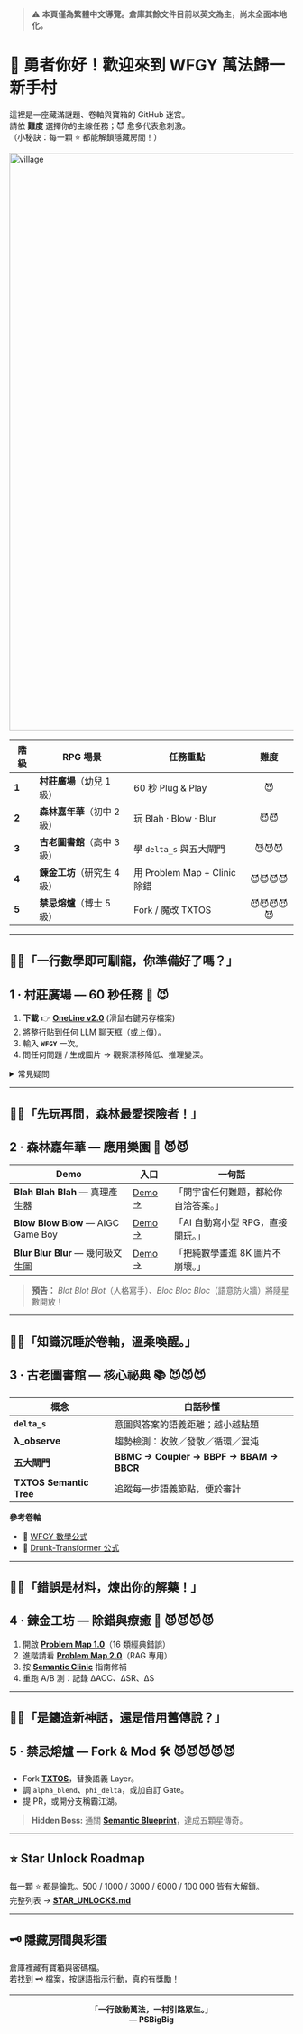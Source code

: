 <!-- ─────────────────────────────────────────────────────────── -->
<!--  WFGY · Starter Village – RPG 快速導覽 v0.4 (繁體中文)     -->
<!-- ─────────────────────────────────────────────────────────── -->

> ⚠️ **本頁僅為繁體中文導覽。倉庫其餘文件目前以英文為主，尚未全面本地化。**

# 🏰 勇者你好！歡迎來到 WFGY 萬法歸一新手村

這裡是一座藏滿謎題、卷軸與寶箱的 GitHub 迷宮。  
請依 **難度** 選擇你的主線任務；😈 愈多代表愈刺激。  
（小秘訣：每一顆 ⭐ 都能解鎖隱藏房間！）

<img width="1536" height="1024" alt="village" src="https://github.com/user-attachments/assets/6112144e-80d0-4812-9bb3-e598cacdc4fc" />

| 階級 | RPG 場景 | 任務重點 | 難度 |
|------|----------|----------|:----:|
| **1** | **村莊廣場**（幼兒 1 級） | 60 秒 Plug & Play | 😈 |
| **2** | **森林嘉年華**（初中 2 級） | 玩 Blah · Blow · Blur | 😈😈 |
| **3** | **古老圖書館**（高中 3 級） | 學 `delta_s` 與五大閘門 | 😈😈😈 |
| **4** | **鍊金工坊**（研究生 4 級） | 用 Problem Map + Clinic 除錯 | 😈😈😈😈 |
| **5** | **禁忌熔爐**（博士 5 級） | Fork / 魔改 TXTOS | 😈😈😈😈😈 |

---

## 🧙‍♂️「一行數學即可馴龍，你準備好了嗎？」  
## 1 · 村莊廣場 — 60 秒任務 🔰 😈

1. **下載** 👉 **[OneLine v2.0](https://raw.githubusercontent.com/onestardao/WFGY/main/core/WFGY_Core_OneLine_v2.0.txt)**   (滑鼠右鍵另存檔案)
2. 將整行貼到任何 LLM 聊天框（或上傳）。  
3. 輸入 **`WFGY`** 一次。  
4. 問任何問題 / 生成圖片 → 觀察漂移降低、推理變深。  
<details><summary>常見疑問</summary>

* **無法上傳？**——直接貼文字即可。  
* **想看對比？**——主 README 有前後 GIF。  
</details>

---

## 🧙‍♂️「先玩再問，森林最愛探險者！」  
## 2 · 森林嘉年華 — 應用樂園 🏃 😈😈

| Demo | 入口 | 一句話 |
|------|------|--------|
| **Blah Blah Blah** — 真理產生器 | [Demo →](https://github.com/onestardao/WFGY/blob/main/OS/BlahBlahBlah/README.md) | 「問宇宙任何難題，都給你自洽答案。」 |
| **Blow Blow Blow** — AIGC Game Boy | [Demo →](https://github.com/onestardao/WFGY/blob/main/OS/BlowBlowBlow/README.md) | 「AI 自動寫小型 RPG，直接開玩。」 |
| **Blur Blur Blur** — 幾何級文生圖 | [Demo →](https://github.com/onestardao/WFGY/blob/main/OS/BlurBlurBlur/README.md) | 「把純數學畫進 8K 圖片不崩壞。」 |

> **預告：** *Blot Blot Blot*（人格寫手）、*Bloc Bloc Bloc*（語意防火牆）將隨星數開放！

---

## 🧙‍♂️「知識沉睡於卷軸，溫柔喚醒。」  
## 3 · 古老圖書館 — 核心祕典 📚 😈😈😈

| 概念 | 白話秒懂 |
|------|---------|
| **`delta_s`** | 意圖與答案的語義距離；越小越貼題 |
| **λ_observe** | 趨勢檢測：收斂／發散／循環／混沌 |
| **五大閘門** | **BBMC → Coupler → BBPF → BBAM → BBCR** |
| **TXTOS Semantic Tree** | 追蹤每一步語義節點，便於審計 |

**參考卷軸**  
* 📜 [WFGY 數學公式](https://github.com/onestardao/WFGY/blob/main/SemanticBlueprint/wfgy_formulas.md)  
* 🍷 [Drunk-Transformer 公式](https://github.com/onestardao/WFGY/blob/main/SemanticBlueprint/drunk_transformer_formulas.md)

---

## 🧙‍♂️「錯誤是材料，煉出你的解藥！」  
## 4 · 鍊金工坊 — 除錯與療癒 🔧 😈😈😈😈

1. 開啟 **[Problem Map 1.0](https://github.com/onestardao/WFGY/blob/main/ProblemMap/README.md)**（16 類經典錯誤）  
2. 進階請看 **[Problem Map 2.0](https://github.com/onestardao/WFGY/blob/main/ProblemMap/rag-architecture-and-recovery.md)**（RAG 專用）  
3. 按 **[Semantic Clinic](https://github.com/onestardao/WFGY/blob/main/ProblemMap/SemanticClinicIndex.md)** 指南修補  
4. 重跑 A/B 測：記錄 ΔACC、ΔSR、ΔS

---

## 🧙‍♂️「是鑄造新神話，還是借用舊傳說？」  
## 5 · 禁忌熔爐 — Fork & Mod 🛠️ 😈😈😈😈😈

* Fork **[TXTOS](https://github.com/onestardao/WFGY/blob/main/OS/README.md)**，替換語義 Layer。  
* 調 `alpha_blend`、`phi_delta`，或加自訂 Gate。  
* 提 PR，或開分支稱霸江湖。  

> **Hidden Boss:** 通關 **[Semantic Blueprint](https://github.com/onestardao/WFGY/blob/main/SemanticBlueprint/README.md)**，達成五顆星傳奇。

---

## ⭐ Star Unlock Roadmap

每一顆 ⭐ 都是鑰匙。500 / 1000 / 3000 / 6000 / 100 000 皆有大解鎖。  
完整列表 → **[STAR_UNLOCKS.md](https://github.com/onestardao/WFGY/blob/main/STAR_UNLOCKS.md)**

---

## 🗝️ 隱藏房間與彩蛋

倉庫裡藏有寶箱與密碼檔。  
若找到 🗝️ 檔案，按謎語指示行動，真的有獎勵！

---

<div align="center">

「**一行啟動萬法，一村引路眾生。**」  
**— PSBigBig**

</div>
